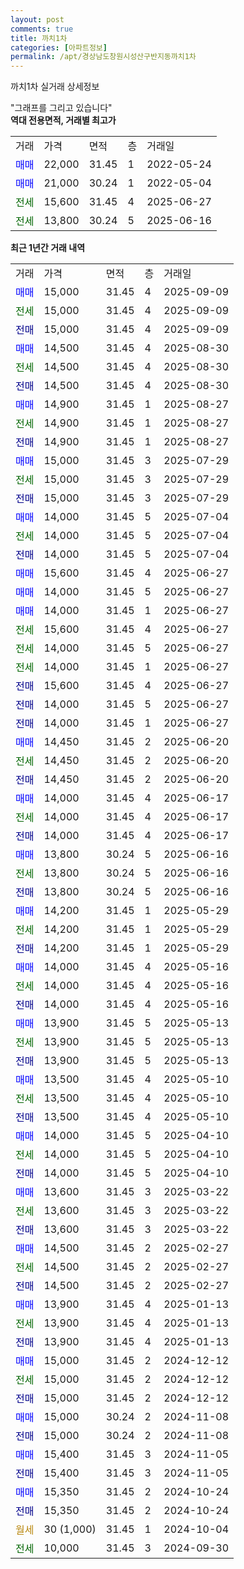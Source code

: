 ```yaml
---
layout: post
comments: true
title: 까치1차
categories: [아파트정보]
permalink: /apt/경상남도창원시성산구반지동까치1차
---
```


까치1차 실거래 상세정보

<script type="text/javascript">
  google.charts.load('current', {'packages':['line', 'corechart']});
  google.charts.setOnLoadCallback(drawChart);

  function drawChart() {
    var data = new google.visualization.DataTable();
    data.addColumn('date', '거래일');
    data.addColumn('number', "매매");
    data.addColumn('number', "전세");
    data.addColumn('number', "전매");

    data.addRows([[new Date(Date.parse("2025-09-09")), 15000, null, null], [new Date(Date.parse("2025-09-09")), null, 15000, null], [new Date(Date.parse("2025-09-09")), null, null, 15000], [new Date(Date.parse("2025-08-30")), 14500, null, null], [new Date(Date.parse("2025-08-30")), null, 14500, null], [new Date(Date.parse("2025-08-30")), null, null, 14500], [new Date(Date.parse("2025-08-27")), 14900, null, null], [new Date(Date.parse("2025-08-27")), null, 14900, null], [new Date(Date.parse("2025-08-27")), null, null, 14900], [new Date(Date.parse("2025-07-29")), 15000, null, null], [new Date(Date.parse("2025-07-29")), null, 15000, null], [new Date(Date.parse("2025-07-29")), null, null, 15000], [new Date(Date.parse("2025-07-04")), 14000, null, null], [new Date(Date.parse("2025-07-04")), null, 14000, null], [new Date(Date.parse("2025-07-04")), null, null, 14000], [new Date(Date.parse("2025-06-27")), 15600, null, null], [new Date(Date.parse("2025-06-27")), 14000, null, null], [new Date(Date.parse("2025-06-27")), 14000, null, null], [new Date(Date.parse("2025-06-27")), null, 15600, null], [new Date(Date.parse("2025-06-27")), null, 14000, null], [new Date(Date.parse("2025-06-27")), null, 14000, null], [new Date(Date.parse("2025-06-27")), null, null, 15600], [new Date(Date.parse("2025-06-27")), null, null, 14000], [new Date(Date.parse("2025-06-27")), null, null, 14000], [new Date(Date.parse("2025-06-20")), 14450, null, null], [new Date(Date.parse("2025-06-20")), null, 14450, null], [new Date(Date.parse("2025-06-20")), null, null, 14450], [new Date(Date.parse("2025-06-17")), 14000, null, null], [new Date(Date.parse("2025-06-17")), null, 14000, null], [new Date(Date.parse("2025-06-17")), null, null, 14000], [new Date(Date.parse("2025-06-16")), 13800, null, null], [new Date(Date.parse("2025-06-16")), null, 13800, null], [new Date(Date.parse("2025-06-16")), null, null, 13800], [new Date(Date.parse("2025-05-29")), 14200, null, null], [new Date(Date.parse("2025-05-29")), null, 14200, null], [new Date(Date.parse("2025-05-29")), null, null, 14200], [new Date(Date.parse("2025-05-16")), 14000, null, null], [new Date(Date.parse("2025-05-16")), null, 14000, null], [new Date(Date.parse("2025-05-16")), null, null, 14000], [new Date(Date.parse("2025-05-13")), 13900, null, null], [new Date(Date.parse("2025-05-13")), null, 13900, null], [new Date(Date.parse("2025-05-13")), null, null, 13900], [new Date(Date.parse("2025-05-10")), 13500, null, null], [new Date(Date.parse("2025-05-10")), null, 13500, null], [new Date(Date.parse("2025-05-10")), null, null, 13500], [new Date(Date.parse("2025-04-10")), 14000, null, null], [new Date(Date.parse("2025-04-10")), null, 14000, null], [new Date(Date.parse("2025-04-10")), null, null, 14000], [new Date(Date.parse("2025-03-22")), 13600, null, null], [new Date(Date.parse("2025-03-22")), null, 13600, null], [new Date(Date.parse("2025-03-22")), null, null, 13600], [new Date(Date.parse("2025-02-27")), 14500, null, null], [new Date(Date.parse("2025-02-27")), null, 14500, null], [new Date(Date.parse("2025-02-27")), null, null, 14500], [new Date(Date.parse("2025-01-13")), 13900, null, null], [new Date(Date.parse("2025-01-13")), null, 13900, null], [new Date(Date.parse("2025-01-13")), null, null, 13900], [new Date(Date.parse("2024-12-12")), 15000, null, null], [new Date(Date.parse("2024-12-12")), null, 15000, null], [new Date(Date.parse("2024-12-12")), null, null, 15000], [new Date(Date.parse("2024-11-08")), 15000, null, null], [new Date(Date.parse("2024-11-08")), null, null, 15000], [new Date(Date.parse("2024-11-05")), 15400, null, null], [new Date(Date.parse("2024-11-05")), null, null, 15400], [new Date(Date.parse("2024-10-24")), 15350, null, null], [new Date(Date.parse("2024-10-24")), null, null, 15350], [new Date(Date.parse("2024-10-04")), null, null, null], [new Date(Date.parse("2024-09-30")), null, 10000, null]]);

    var options = {
      hAxis: {
        format: 'yyyy/MM/dd'
      },    
      lineWidth: 0,
      pointsVisible: true,    
      title: '최근 1년간 유형별 실거래가 분포',
      legend: { position: 'bottom' }
    };

    var formatter = new google.visualization.NumberFormat({pattern:'###,###'} );
    formatter.format(data, 1);
    formatter.format(data, 2);
    
    setTimeout(function() {
        var chart = new google.visualization.LineChart(document.getElementById('columnchart_material'));
        chart.draw(data, (options));
        document.getElementById('loading').style.display = 'none';
    }, 200);
  }
</script>


<div id="loading" style="z-index:20; display: block; margin-left: 0px">"그래프를 그리고 있습니다"</div>
<div id="columnchart_material" style="width: 95%; margin-left: 0px; display: block"></div>
<!-- contents start -->
<b>역대 전용면적, 거래별 최고가</b>
<table class="sortable">
    <tr>
      <td>거래</td>
      <td>가격</td>
      <td>면적</td>
      <td>층</td>
      <td>거래일</td>
    </tr>
        <tr>
          <td><a style="color: blue">매매</a></td>
          <td>22,000</td>
          <td>31.45</td>
          <td>1</td>
          <td>2022-05-24</td>
        </tr>            <tr>
          <td><a style="color: blue">매매</a></td>
          <td>21,000</td>
          <td>30.24</td>
          <td>1</td>
          <td>2022-05-04</td>
        </tr>        
        <tr>
              <td><a style="color: darkgreen">전세</a></td>
              <td>15,600</td>
              <td>31.45</td>
              <td>4</td>
              <td>2025-06-27</td>
            </tr>            <tr>
              <td><a style="color: darkgreen">전세</a></td>
              <td>13,800</td>
              <td>30.24</td>
              <td>5</td>
              <td>2025-06-16</td>
            </tr>        
    
</table>

<b>최근 1년간 거래 내역</b>

<table class="sortable">
    <tr>
      <td>거래</td>
      <td>가격</td>
      <td>면적</td>
      <td>층</td>
      <td>거래일</td>
    </tr>
    <tr>
      <td><a style="color: blue">매매</a></td>
      <td>15,000</td>
      <td>31.45</td>
      <td>4</td>
      <td>2025-09-09</td>
    </tr>          <tr>
      <td><a style="color: darkgreen">전세</a></td>
      <td>15,000</td>
      <td>31.45</td>
      <td>4</td>
      <td>2025-09-09</td>
    </tr>          <tr>
      <td><a style="color: darkblue">전매</a></td>
      <td>15,000</td>
      <td>31.45</td>
      <td>4</td>
      <td>2025-09-09</td>
    </tr>          <tr>
      <td><a style="color: blue">매매</a></td>
      <td>14,500</td>
      <td>31.45</td>
      <td>4</td>
      <td>2025-08-30</td>
    </tr>          <tr>
      <td><a style="color: darkgreen">전세</a></td>
      <td>14,500</td>
      <td>31.45</td>
      <td>4</td>
      <td>2025-08-30</td>
    </tr>          <tr>
      <td><a style="color: darkblue">전매</a></td>
      <td>14,500</td>
      <td>31.45</td>
      <td>4</td>
      <td>2025-08-30</td>
    </tr>          <tr>
      <td><a style="color: blue">매매</a></td>
      <td>14,900</td>
      <td>31.45</td>
      <td>1</td>
      <td>2025-08-27</td>
    </tr>          <tr>
      <td><a style="color: darkgreen">전세</a></td>
      <td>14,900</td>
      <td>31.45</td>
      <td>1</td>
      <td>2025-08-27</td>
    </tr>          <tr>
      <td><a style="color: darkblue">전매</a></td>
      <td>14,900</td>
      <td>31.45</td>
      <td>1</td>
      <td>2025-08-27</td>
    </tr>          <tr>
      <td><a style="color: blue">매매</a></td>
      <td>15,000</td>
      <td>31.45</td>
      <td>3</td>
      <td>2025-07-29</td>
    </tr>          <tr>
      <td><a style="color: darkgreen">전세</a></td>
      <td>15,000</td>
      <td>31.45</td>
      <td>3</td>
      <td>2025-07-29</td>
    </tr>          <tr>
      <td><a style="color: darkblue">전매</a></td>
      <td>15,000</td>
      <td>31.45</td>
      <td>3</td>
      <td>2025-07-29</td>
    </tr>          <tr>
      <td><a style="color: blue">매매</a></td>
      <td>14,000</td>
      <td>31.45</td>
      <td>5</td>
      <td>2025-07-04</td>
    </tr>          <tr>
      <td><a style="color: darkgreen">전세</a></td>
      <td>14,000</td>
      <td>31.45</td>
      <td>5</td>
      <td>2025-07-04</td>
    </tr>          <tr>
      <td><a style="color: darkblue">전매</a></td>
      <td>14,000</td>
      <td>31.45</td>
      <td>5</td>
      <td>2025-07-04</td>
    </tr>          <tr>
      <td><a style="color: blue">매매</a></td>
      <td>15,600</td>
      <td>31.45</td>
      <td>4</td>
      <td>2025-06-27</td>
    </tr>          <tr>
      <td><a style="color: blue">매매</a></td>
      <td>14,000</td>
      <td>31.45</td>
      <td>5</td>
      <td>2025-06-27</td>
    </tr>          <tr>
      <td><a style="color: blue">매매</a></td>
      <td>14,000</td>
      <td>31.45</td>
      <td>1</td>
      <td>2025-06-27</td>
    </tr>          <tr>
      <td><a style="color: darkgreen">전세</a></td>
      <td>15,600</td>
      <td>31.45</td>
      <td>4</td>
      <td>2025-06-27</td>
    </tr>          <tr>
      <td><a style="color: darkgreen">전세</a></td>
      <td>14,000</td>
      <td>31.45</td>
      <td>5</td>
      <td>2025-06-27</td>
    </tr>          <tr>
      <td><a style="color: darkgreen">전세</a></td>
      <td>14,000</td>
      <td>31.45</td>
      <td>1</td>
      <td>2025-06-27</td>
    </tr>          <tr>
      <td><a style="color: darkblue">전매</a></td>
      <td>15,600</td>
      <td>31.45</td>
      <td>4</td>
      <td>2025-06-27</td>
    </tr>          <tr>
      <td><a style="color: darkblue">전매</a></td>
      <td>14,000</td>
      <td>31.45</td>
      <td>5</td>
      <td>2025-06-27</td>
    </tr>          <tr>
      <td><a style="color: darkblue">전매</a></td>
      <td>14,000</td>
      <td>31.45</td>
      <td>1</td>
      <td>2025-06-27</td>
    </tr>          <tr>
      <td><a style="color: blue">매매</a></td>
      <td>14,450</td>
      <td>31.45</td>
      <td>2</td>
      <td>2025-06-20</td>
    </tr>          <tr>
      <td><a style="color: darkgreen">전세</a></td>
      <td>14,450</td>
      <td>31.45</td>
      <td>2</td>
      <td>2025-06-20</td>
    </tr>          <tr>
      <td><a style="color: darkblue">전매</a></td>
      <td>14,450</td>
      <td>31.45</td>
      <td>2</td>
      <td>2025-06-20</td>
    </tr>          <tr>
      <td><a style="color: blue">매매</a></td>
      <td>14,000</td>
      <td>31.45</td>
      <td>4</td>
      <td>2025-06-17</td>
    </tr>          <tr>
      <td><a style="color: darkgreen">전세</a></td>
      <td>14,000</td>
      <td>31.45</td>
      <td>4</td>
      <td>2025-06-17</td>
    </tr>          <tr>
      <td><a style="color: darkblue">전매</a></td>
      <td>14,000</td>
      <td>31.45</td>
      <td>4</td>
      <td>2025-06-17</td>
    </tr>          <tr>
      <td><a style="color: blue">매매</a></td>
      <td>13,800</td>
      <td>30.24</td>
      <td>5</td>
      <td>2025-06-16</td>
    </tr>          <tr>
      <td><a style="color: darkgreen">전세</a></td>
      <td>13,800</td>
      <td>30.24</td>
      <td>5</td>
      <td>2025-06-16</td>
    </tr>          <tr>
      <td><a style="color: darkblue">전매</a></td>
      <td>13,800</td>
      <td>30.24</td>
      <td>5</td>
      <td>2025-06-16</td>
    </tr>          <tr>
      <td><a style="color: blue">매매</a></td>
      <td>14,200</td>
      <td>31.45</td>
      <td>1</td>
      <td>2025-05-29</td>
    </tr>          <tr>
      <td><a style="color: darkgreen">전세</a></td>
      <td>14,200</td>
      <td>31.45</td>
      <td>1</td>
      <td>2025-05-29</td>
    </tr>          <tr>
      <td><a style="color: darkblue">전매</a></td>
      <td>14,200</td>
      <td>31.45</td>
      <td>1</td>
      <td>2025-05-29</td>
    </tr>          <tr>
      <td><a style="color: blue">매매</a></td>
      <td>14,000</td>
      <td>31.45</td>
      <td>4</td>
      <td>2025-05-16</td>
    </tr>          <tr>
      <td><a style="color: darkgreen">전세</a></td>
      <td>14,000</td>
      <td>31.45</td>
      <td>4</td>
      <td>2025-05-16</td>
    </tr>          <tr>
      <td><a style="color: darkblue">전매</a></td>
      <td>14,000</td>
      <td>31.45</td>
      <td>4</td>
      <td>2025-05-16</td>
    </tr>          <tr>
      <td><a style="color: blue">매매</a></td>
      <td>13,900</td>
      <td>31.45</td>
      <td>5</td>
      <td>2025-05-13</td>
    </tr>          <tr>
      <td><a style="color: darkgreen">전세</a></td>
      <td>13,900</td>
      <td>31.45</td>
      <td>5</td>
      <td>2025-05-13</td>
    </tr>          <tr>
      <td><a style="color: darkblue">전매</a></td>
      <td>13,900</td>
      <td>31.45</td>
      <td>5</td>
      <td>2025-05-13</td>
    </tr>          <tr>
      <td><a style="color: blue">매매</a></td>
      <td>13,500</td>
      <td>31.45</td>
      <td>4</td>
      <td>2025-05-10</td>
    </tr>          <tr>
      <td><a style="color: darkgreen">전세</a></td>
      <td>13,500</td>
      <td>31.45</td>
      <td>4</td>
      <td>2025-05-10</td>
    </tr>          <tr>
      <td><a style="color: darkblue">전매</a></td>
      <td>13,500</td>
      <td>31.45</td>
      <td>4</td>
      <td>2025-05-10</td>
    </tr>          <tr>
      <td><a style="color: blue">매매</a></td>
      <td>14,000</td>
      <td>31.45</td>
      <td>5</td>
      <td>2025-04-10</td>
    </tr>          <tr>
      <td><a style="color: darkgreen">전세</a></td>
      <td>14,000</td>
      <td>31.45</td>
      <td>5</td>
      <td>2025-04-10</td>
    </tr>          <tr>
      <td><a style="color: darkblue">전매</a></td>
      <td>14,000</td>
      <td>31.45</td>
      <td>5</td>
      <td>2025-04-10</td>
    </tr>          <tr>
      <td><a style="color: blue">매매</a></td>
      <td>13,600</td>
      <td>31.45</td>
      <td>3</td>
      <td>2025-03-22</td>
    </tr>          <tr>
      <td><a style="color: darkgreen">전세</a></td>
      <td>13,600</td>
      <td>31.45</td>
      <td>3</td>
      <td>2025-03-22</td>
    </tr>          <tr>
      <td><a style="color: darkblue">전매</a></td>
      <td>13,600</td>
      <td>31.45</td>
      <td>3</td>
      <td>2025-03-22</td>
    </tr>          <tr>
      <td><a style="color: blue">매매</a></td>
      <td>14,500</td>
      <td>31.45</td>
      <td>2</td>
      <td>2025-02-27</td>
    </tr>          <tr>
      <td><a style="color: darkgreen">전세</a></td>
      <td>14,500</td>
      <td>31.45</td>
      <td>2</td>
      <td>2025-02-27</td>
    </tr>          <tr>
      <td><a style="color: darkblue">전매</a></td>
      <td>14,500</td>
      <td>31.45</td>
      <td>2</td>
      <td>2025-02-27</td>
    </tr>          <tr>
      <td><a style="color: blue">매매</a></td>
      <td>13,900</td>
      <td>31.45</td>
      <td>4</td>
      <td>2025-01-13</td>
    </tr>          <tr>
      <td><a style="color: darkgreen">전세</a></td>
      <td>13,900</td>
      <td>31.45</td>
      <td>4</td>
      <td>2025-01-13</td>
    </tr>          <tr>
      <td><a style="color: darkblue">전매</a></td>
      <td>13,900</td>
      <td>31.45</td>
      <td>4</td>
      <td>2025-01-13</td>
    </tr>          <tr>
      <td><a style="color: blue">매매</a></td>
      <td>15,000</td>
      <td>31.45</td>
      <td>2</td>
      <td>2024-12-12</td>
    </tr>          <tr>
      <td><a style="color: darkgreen">전세</a></td>
      <td>15,000</td>
      <td>31.45</td>
      <td>2</td>
      <td>2024-12-12</td>
    </tr>          <tr>
      <td><a style="color: darkblue">전매</a></td>
      <td>15,000</td>
      <td>31.45</td>
      <td>2</td>
      <td>2024-12-12</td>
    </tr>          <tr>
      <td><a style="color: blue">매매</a></td>
      <td>15,000</td>
      <td>30.24</td>
      <td>2</td>
      <td>2024-11-08</td>
    </tr>          <tr>
      <td><a style="color: darkblue">전매</a></td>
      <td>15,000</td>
      <td>30.24</td>
      <td>2</td>
      <td>2024-11-08</td>
    </tr>          <tr>
      <td><a style="color: blue">매매</a></td>
      <td>15,400</td>
      <td>31.45</td>
      <td>3</td>
      <td>2024-11-05</td>
    </tr>          <tr>
      <td><a style="color: darkblue">전매</a></td>
      <td>15,400</td>
      <td>31.45</td>
      <td>3</td>
      <td>2024-11-05</td>
    </tr>          <tr>
      <td><a style="color: blue">매매</a></td>
      <td>15,350</td>
      <td>31.45</td>
      <td>2</td>
      <td>2024-10-24</td>
    </tr>          <tr>
      <td><a style="color: darkblue">전매</a></td>
      <td>15,350</td>
      <td>31.45</td>
      <td>2</td>
      <td>2024-10-24</td>
    </tr>          <tr>
      <td><a style="color: darkgoldenrod">월세</a></td>
      <td>30 (1,000)</td>
      <td>31.45</td>
      <td>1</td>
      <td>2024-10-04</td>
    </tr>          <tr>
      <td><a style="color: darkgreen">전세</a></td>
      <td>10,000</td>
      <td>31.45</td>
      <td>3</td>
      <td>2024-09-30</td>
    </tr>      </table>
<!-- contents end -->    

